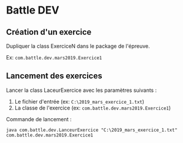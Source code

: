 # Battle DEV

## Création d'un exercice

Dupliquer la class ExerciceN dans le package de l'épreuve.

Ex: `com.battle.dev.mars2019.Exercice1`

## Lancement des exercices

Lancer la class LaceurExercice avec les paramètres suivants :
 1. Le fichier d'entrée (ex: `C:\2019_mars_exercice_1.txt`)
 2. La classe de l'exercice (ex: `com.battle.dev.mars2019.Exercice1`)
 
 Commande de lancement : 
 
 `java com.battle.dev.LanceurExercice "C:\2019_mars_exercice_1.txt" com.battle.dev.mars2019.Exercice1`
